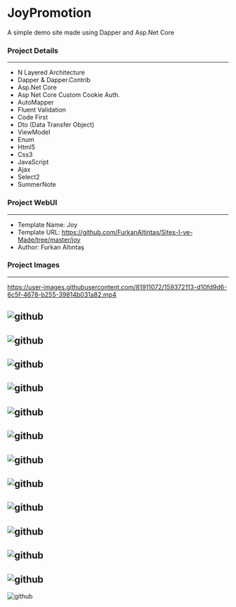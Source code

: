 # JoyPromotion
A simple demo site made using Dapper and Asp.Net Core

### Project Details
------------
- N Layered Architecture
- Dapper & Dapper.Contrib
- Asp.Net Core
- Asp Net Core Custom Cookie Auth.
- AutoMapper
- Fluent Validation
- Code First
- Dto (Data Transfer Object)
- ViewModel
- Enum
- Html5
- Css3
- JavaScript
- Ajax
- Select2
- SummerNote


### Project WebUI
------------
- Template Name: Joy
- Template URL: https://github.com/FurkanAltintas/Sites-I-ve-Made/tree/master/joy
- Author: Furkan Altıntaş


### Project Images
------------
https://user-images.githubusercontent.com/81911072/159372113-d10fd9d6-6c5f-4678-b255-39814b031a82.mp4

![github](/JoyPromotion.Web/wwwroot/project-img/1.png)
------------
![github](/JoyPromotion.Web/wwwroot/project-img/2.png)
------------
![github](/JoyPromotion.Web/wwwroot/project-img/3.png)
------------
![github](/JoyPromotion.Web/wwwroot/project-img/4.png)
------------
![github](/JoyPromotion.Web/wwwroot/project-img/5.png)
------------
![github](/JoyPromotion.Web/wwwroot/project-img/6.png)
------------
![github](/JoyPromotion.Web/wwwroot/project-img/7.png)
------------
![github](/JoyPromotion.Web/wwwroot/project-img/8.png)
------------
![github](/JoyPromotion.Web/wwwroot/project-img/9.png)
------------
![github](/JoyPromotion.Web/wwwroot/project-img/10.png)
------------
![github](/JoyPromotion.Web/wwwroot/project-img/11.png)
------------
![github](/JoyPromotion.Web/wwwroot/project-img/12.png)
------------
![github](/JoyPromotion.Web/wwwroot/project-img/13.png)
